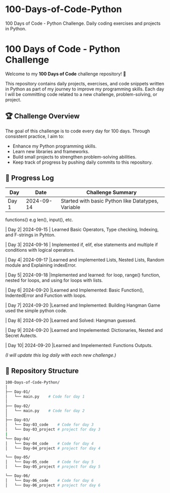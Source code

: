 # 100-Days-of-Code-Python
100 Days of Code - Python Challenge. Daily coding exercises and projects in Python.
# 100 Days of Code - Python Challenge

Welcome to my **100 Days of Code** challenge repository! 🚀

This repository contains daily projects, exercises, and code snippets written in Python as part of my journey to improve my programming skills. Each day I will be committing code related to a new challenge, problem-solving, or project.

## 🏆 Challenge Overview

The goal of this challenge is to code every day for 100 days. Through consistent practice, I aim to:
- Enhance my Python programming skills.
- Learn new libraries and frameworks.
- Build small projects to strengthen problem-solving abilities.
- Keep track of progress by pushing daily commits to this repository.

## 📅 Progress Log

| Day  | Date       | Challenge Summary                                       |
|------|------------|---------------------------------------------------------|
| Day 1| 2024-09-14 | Started with basic Python like Datatypes, Variable
functions() e.g len(), input(), etc.   

| Day 2| 2024-09-15 | Learned Basic Operators, Type checking, Indexing,
and F-strings in Pyhton. 

| Day 3| 2024-09-16 | Implemented if, elif, else statements and
multiple if conditions with logical operators.

| Day 4| 2024-09-17 |Learned and implemented Lists, Nested Lists,
Random module and Explaining indexError.

| Day 5| 2024-09-18 |Implemented and learned: for loop, range()
function, nested for loops, and using for loops with lists.

| Day 6| 2024-09-20 |Learned and Implemented: Basic Function(),
IndentedError and Function with loops.

| Day 7| 2024-09-20 |Learned and Implemented: Building Hangman Game
used the simple python code.

| Day 8| 2024-09-20 |Learned and Solved: Hangman guessed.

| Day 9| 2024-09-20 |Learned and Impelemented: Dictionaries, Nested and Secret Autects.

| Day 10| 2024-09-20 |Learned and Impelemented: Functions Outputs.


*(I will update this log daily with each new challenge.)*

## 📂 Repository Structure

```bash
100-Days-of-Code-Python/
│
├── Day-01/
│   └── main.py    # Code for day 1
│
├── Day-02/
│   └── main.py    # Code for day 2
│
├── Day-03/
│   └── Day-03_code    # Code for day 3
│   └── Day-03_project # project for day 3 
|
└── Day-04/
│   └── Day-04_code    # Code for day 4
│   └── Day-04_project # project for day 4

└── Day-05/
│   └── Day-05_code    # Code for day 5
│   └── Day-05_project # project for day 5

└── Day-06/
│   └── Day-06_code    # Code for day 6
│   └── Day-06_project # project for day 6

